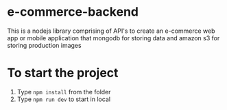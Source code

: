 # e-commerce-backend
This is a nodejs library comprising of API's to create an e-commerce web app or mobile application that mongodb for storing data and amazon s3 for storing production images
# To start the project
1. Type `npm install` from the folder 
2. Type `npm run dev` to start in local
